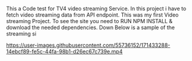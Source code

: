  This a Code test for TV4 video streaming Service. In this project i have to fetch video streaming data from API endpoint. This was my first Video streaming Project. To see the site you need to RUN NPM INSTALL & download the needed dependencies. Down Below is a sample of the streaming si





https://user-images.githubusercontent.com/55736152/171433288-14ebcf89-fe5c-44fa-98b1-d26ec67c739e.mp4

